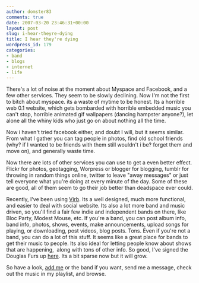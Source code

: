```yaml
---
author: domster83
comments: true
date: 2007-03-20 23:46:31+00:00
layout: post
slug: i-hear-theyre-dying
title: I hear they're dying
wordpress_id: 179
categories:
- band
- blogs
- internet
- life
---
```


There's a lot of noise at the moment about Myspace and Facebook, and a few other services. They seem to be slowly declining.
Now I'm not the first to bitch about myspace. its a waste of mytime to be honest. Its a horrible web 0.1 website, which gets bombarded with horrible embedded music you can't stop, horrible animated gif wallpapers (dancing hampster anyone?), let alone all the whiny kids who just go on about nothing all the time.




Now i haven't tried facebook either, and doubt I will, but it seems similar. From what I gather you can tag people in photos, find old school friends (why? if I wanted to be friends with them still wouldn't i be? forget them and move on), and generally waste time.




Now there are lots of other services you can use to get a even better effect. Flickr for photos, geotagging, Worpress or blogger for blogging, tumblr for throwing in random things online, twitter to leave "away messages" or just tell everyone what you're doing at every minute of the day. Some of these are good, all of them seem to go their job better than deadspace ever could.




Recently, I've been using [Virb](http://www.virb.com). Its a well designed, much more functional, and easier to deal with social website. Its also a lot more band and music driven, so you'll find a fair few indie and independent bands on there, like Bloc Party, Modest Mouse, etc. If you're a band, you can post album info, band info, photos, shows, events, make announcements, upload songs for playing, or downloading, post videos, blog posts. Tons. Even if you're not a band, you can do a lot of this stuff. It seems like a great place for bands to get their music to people. Its also ideal for letting people know about shows that are happening,  along with tons of other info. So good, I've signed the Douglas Furs up [here](http://www.virb.com/douglasfurs). Its a bit sparse now but it will grow.




So have a look, [add me](http://www.vir/domster) or the band if you want, send me a message, check out the music in my playlist, and browse.
